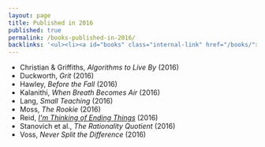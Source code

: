 ```yaml
---
layout: page
title: Published in 2016
published: true
permalink: /books-published-in-2016/
backlinks: '<ul><li><a id="books" class="internal-link" href="/books/">Books</a></li></ul>'
---
```


* Christian & Griffiths, _Algorithms to Live By_ (2016) 
* Duckworth, _Grit_ (2016) 
* Hawley, _Before the Fall_ (2016) 
* Kalanithi, _When Breath Becomes Air_ (2016) 
* Lang, _Small Teaching_ (2016) 
* Moss, _The Rookie_ (2016) 
* Reid, _<a id="reid-ending-things" class="internal-link" href="/reid-ending-things/">I'm Thinking of Ending Things</a>_ (2016) 
* Stanovich et al., _The Rationality Quotient_ (2016) 
* Voss, _Never Split the Difference_ (2016) 
